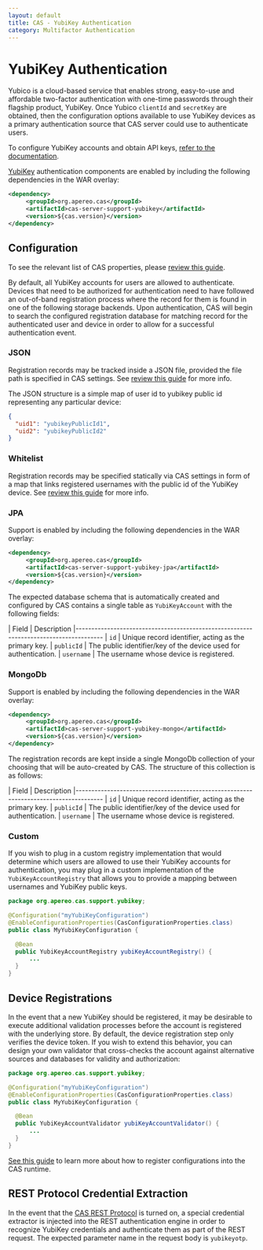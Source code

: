 ```yaml
---
layout: default
title: CAS - YubiKey Authentication
category: Multifactor Authentication
---
```


# YubiKey Authentication

Yubico is a cloud-based service that enables strong, easy-to-use and affordable two-factor authentication with one-time passwords through their flagship product, YubiKey. Once Yubico `clientId` and `secretKey` are obtained, then the 
configuration options available to use YubiKey devices as a primary authentication source that CAS server could use to authenticate users.

To configure YubiKey accounts and obtain API keys, [refer to the documentation](https://upgrade.yubico.com/getapikey/).

[YubiKey](https://www.yubico.com/products/yubikey-hardware) authentication components are enabled by including the following dependencies in the WAR overlay:

```xml
<dependency>
     <groupId>org.apereo.cas</groupId>
     <artifactId>cas-server-support-yubikey</artifactId>
     <version>${cas.version}</version>
</dependency>
```

## Configuration

To see the relevant list of CAS properties, please [review this guide](Configuration-Properties.html#yubikey).

By default, all YubiKey accounts for users are allowed to authenticate. Devices that need to be authorized for authentication need to have followed an out-of-band registration process where the record for them is found in one of the following storage backends. Upon authentication, CAS will begin to search the configured registration database for matching record for the authenticated user and device in order to allow for a successful authentication event.

### JSON

Registration records may be tracked inside a JSON file, provided the file path is specified in CAS settings. See [review this guide](Configuration-Properties.html#yubikey) for more info.

The JSON structure is a simple map of user id to yubikey public id representing any particular device:

```json
{
  "uid1": "yubikeyPublicId1",
  "uid2": "yubikeyPublicId2"
}
```

### Whitelist

Registration records may be specified statically via CAS settings in form of a map that links registered usernames with the public id of the YubiKey device. See [review this guide](Configuration-Properties.html#yubikey) for more info.

### JPA

Support is enabled by including the following dependencies in the WAR overlay:

```xml
<dependency>
     <groupId>org.apereo.cas</groupId>
     <artifactId>cas-server-support-yubikey-jpa</artifactId>
     <version>${cas.version}</version>
</dependency>
```

The expected database schema that is automatically created and configured by CAS contains a single table as `YubiKeyAccount` with the following fields:

| Field              | Description
|--------------------------------------------------------------------------------------
| `id`               | Unique record identifier, acting as the primary key.
| `publicId`         | The public identifier/key of the device used for authentication.
| `username`         | The username whose device is registered.

### MongoDb

Support is enabled by including the following dependencies in the WAR overlay:

```xml
<dependency>
     <groupId>org.apereo.cas</groupId>
     <artifactId>cas-server-support-yubikey-mongo</artifactId>
     <version>${cas.version}</version>
</dependency>
```

The registration records are kept inside a single MongoDb collection of your choosing that will be auto-created by CAS.
The structure of this collection is as follows:

| Field              | Description
|--------------------------------------------------------------------------------------
| `id`               | Unique record identifier, acting as the primary key.
| `publicId`         | The public identifier/key of the device used for authentication.
| `username`         | The username whose device is registered.

### Custom

If you wish to plug in a custom registry implementation that would determine
which users are allowed to use their YubiKey accounts for authentication, you may plug in a custom implementation of the `YubiKeyAccountRegistry` that allows you to provide a mapping between usernames and YubiKey public keys.


```java
package org.apereo.cas.support.yubikey;

@Configuration("myYubiKeyConfiguration")
@EnableConfigurationProperties(CasConfigurationProperties.class)
public class MyYubiKeyConfiguration {

  @Bean
  public YubiKeyAccountRegistry yubiKeyAccountRegistry() {
      ...
  }
}
```

## Device Registrations

In the event that a new YubiKey should be registered, it may be desirable to execute additional validation processes before the account is registered with the underlying store. By default, the device registration step only verifies the device token. If you wish to extend this behavior, you can design your own validator that cross-checks the account against alternative sources and databases for validity and authorization:

```java
package org.apereo.cas.support.yubikey;

@Configuration("myYubiKeyConfiguration")
@EnableConfigurationProperties(CasConfigurationProperties.class)
public class MyYubiKeyConfiguration {

  @Bean
  public YubiKeyAccountValidator yubiKeyAccountValidator() {
      ...
  }
}
```

[See this guide](../configuration/Configuration-Management-Extensions.html) to learn more about how to register configurations into the CAS runtime.

## REST Protocol Credential Extraction 

In the event that the [CAS REST Protocol](../protocol/REST-Protocol.html) is turned on, a special credential extractor is injected into the REST authentication engine in order to recognize YubiKey credentials and authenticate them as part of the REST request. The expected parameter name in the request body is `yubikeyotp`.
